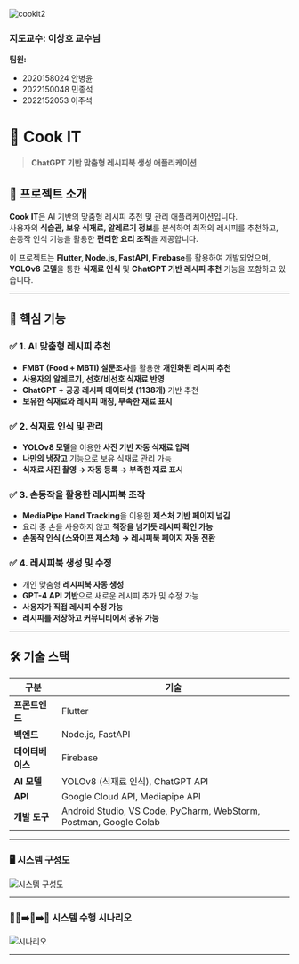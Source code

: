 

![cookit2](https://github.com/user-attachments/assets/333f22b3-f86d-41f3-9a6b-764dd643a9b8)




### 지도교수: 이상호 교수님

**팀원:**
- 2020158024 안병윤
- 2022150048 민종석
- 2022152053 이주석


# 🍳 Cook IT
> **ChatGPT 기반 맞춤형 레시피북 생성 애플리케이션**  




## 📖 프로젝트 소개
**Cook IT**은 AI 기반의 맞춤형 레시피 추천 및 관리 애플리케이션입니다.  
사용자의 **식습관, 보유 식재료, 알레르기 정보**를 분석하여 최적의 레시피를 추천하고,  
손동작 인식 기능을 활용한 **편리한 요리 조작**을 제공합니다.  

이 프로젝트는 **Flutter, Node.js, FastAPI, Firebase**를 활용하여 개발되었으며,  
**YOLOv8 모델**을 통한 **식재료 인식** 및 **ChatGPT 기반 레시피 추천** 기능을 포함하고 있습니다.


---


## 🎯 핵심 기능
### ✅ **1. AI 맞춤형 레시피 추천**
- **FMBT (Food + MBTI) 설문조사**를 활용한 **개인화된 레시피 추천**
- **사용자의 알레르기, 선호/비선호 식재료 반영**
- **ChatGPT + 공공 레시피 데이터셋 (1138개)** 기반 추천
- **보유한 식재료와 레시피 매칭, 부족한 재료 표시**

### ✅ **2. 식재료 인식 및 관리**
- **YOLOv8 모델**을 이용한 **사진 기반 자동 식재료 입력**
- **나만의 냉장고** 기능으로 보유 식재료 관리 가능
- **식재료 사진 촬영 → 자동 등록 → 부족한 재료 표시**

### ✅ **3. 손동작을 활용한 레시피북 조작**
- **MediaPipe Hand Tracking**을 이용한 **제스처 기반 페이지 넘김**
- 요리 중 손을 사용하지 않고 **책장을 넘기듯 레시피 확인 가능**
- **손동작 인식 (스와이프 제스처) → 레시피북 페이지 자동 전환**

### ✅ **4. 레시피북 생성 및 수정**
- 개인 맞춤형 **레시피북 자동 생성**
- **GPT-4 API 기반**으로 새로운 레시피 추가 및 수정 가능
- **사용자가 직접 레시피 수정 가능**
- **레시피를 저장하고 커뮤니티에서 공유 가능**


---


## 🛠️ 기술 스택
| **구분** | **기술** |
|------|------|
| **프론트엔드** | Flutter |
| **백엔드** | Node.js, FastAPI |
| **데이터베이스** | Firebase |
| **AI 모델** | YOLOv8 (식재료 인식), ChatGPT API |
| **API** | Google Cloud API, Mediapipe API |
| **개발 도구** | Android Studio, VS Code, PyCharm, WebStorm, Postman, Google Colab |


---

### 🖥️ 시스템 구성도 


![시스템 구성도](https://github.com/user-attachments/assets/7973824e-1c15-475f-b1f0-c265a112d505)


---

### 👨‍🍳➡️📲➡️🍲 시스템 수행 시나리오


![시나리오](https://github.com/user-attachments/assets/1b38d87d-108b-4bba-a59d-f6de9c35f6c1)

---





